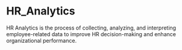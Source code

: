# HR_Analytics
HR Analytics is the process of collecting, analyzing, and interpreting employee-related data to improve HR decision-making and enhance organizational performance.
